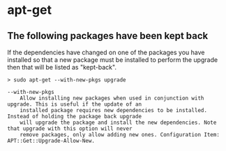 # apt-get

## The following packages have been kept back
If the dependencies have changed on one of the packages you have installed so that a new package must be installed to perform the upgrade then that will be listed as "kept-back".

`> sudo apt-get --with-new-pkgs upgrade`

```
--with-new-pkgs
    Allow installing new packages when used in conjunction with upgrade. This is useful if the update of an
    installed package requires new dependencies to be installed. Instead of holding the package back upgrade
    will upgrade the package and install the new dependencies. Note that upgrade with this option will never
    remove packages, only allow adding new ones. Configuration Item: APT::Get::Upgrade-Allow-New.
```